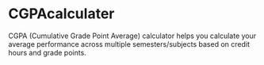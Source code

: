 # CGPAcalculater
CGPA (Cumulative Grade Point Average) calculator helps you calculate your average performance across multiple semesters/subjects based on credit hours and grade points.
